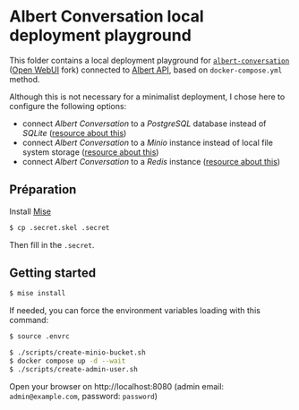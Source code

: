 # Albert Conversation local deployment playground

This folder contains a local deployment playground for [`albert-conversation`](https://github.com/etalab-ia/albert-conversation/) ([Open WebUI](https://github.com/open-webui/open-webui) fork) connected to [Albert API](https://github.com/etalab-ia/albert-api/), based on `docker-compose.yml` method.

Although this is not necessary for a minimalist deployment, I chose here to configure the following options:

- connect *Albert Conversation* to a *PostgreSQL* database instead of *SQLite* ([resource about this](https://docs.openwebui.com/getting-started/env-configuration/#database-pool))
- connect *Albert Conversation* to a *Minio* instance instead of local file system storage ([resource about this](https://docs.openwebui.com/tutorials/s3-storage/))
- connect *Albert Conversation* to a *Redis* instance ([resource about this](https://docs.openwebui.com/tutorials/integrations/redis/))

## Préparation

Install [Mise](https://mise.jdx.dev/)

```sh
$ cp .secret.skel .secret
```

Then fill in the `.secret`.


## Getting started

```sh
$ mise install
```

If needed, you can force the environment variables loading with this command:

```sh
$ source .envrc
```

```sh
$ ./scripts/create-minio-bucket.sh
$ docker compose up -d --wait
$ ./scripts/create-admin-user.sh
```

Open your browser on http://localhost:8080 (admin email: `admin@example.com`, password: `password`)
